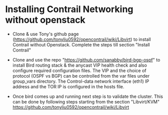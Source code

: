 # Installing Contrail Networking without openstack

* Clone & use Tony's github page (https://github.com/tonyliu0592/opencontrail/wiki/Libvirt) to install Contrail without Openstack. Complete the steps till section "Install Contrail"

* Clone and use the repo "https://github.com/sanabby/bird-bgp-ospf" to install Bird routing stack & the anycast VIP health check and also configure required configuration files. The VIP and the choice of protocol (OSPF vs BGP) can be controlled from the var files under group_vars directory. The Control-data network interface (eth1) IP address and the TOR IP is configured in the hosts file.

* Once bird comes up and running next step is to validate the cluster. This can be done by following steps starting from the section "Libvirt/KVM" https://github.com/tonyliu0592/opencontrail/wiki/Libvirt
 
